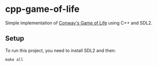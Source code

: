 # cpp-game-of-life
Simple implementation of [Conway's Game of Life](https://duckduckgo.com) using C++ and SDL2.

## Setup
To run this project, you need to install SDL2 and then:
```
make all
```
